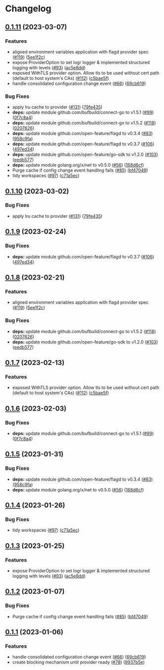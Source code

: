 # Changelog

## [0.1.11](https://github.com/skyerus/go-sdk-contrib/compare/providers/flagd-v0.1.10...providers/flagd/v0.1.11) (2023-03-07)


### Features

* aligned environment variables application with flagd provider spec ([#119](https://github.com/skyerus/go-sdk-contrib/issues/119)) ([5ee1f2c](https://github.com/skyerus/go-sdk-contrib/commit/5ee1f2c8af0d41eb3820d32ca7ffe30777a2d12a))
* expose ProviderOption to set logr logger & implemented structured logging with levels ([#93](https://github.com/skyerus/go-sdk-contrib/issues/93)) ([ac5e8dd](https://github.com/skyerus/go-sdk-contrib/commit/ac5e8dd274c9fd811dccaca85d3aba33994b480b))
* exposed WithTLS provider option. Allow tls to be used without cert path (default to host system's CAs) ([#112](https://github.com/skyerus/go-sdk-contrib/issues/112)) ([c5bae5f](https://github.com/skyerus/go-sdk-contrib/commit/c5bae5f32b473796bdc2b7c8614439be53a37739))
* handle consolidated configuration change event ([#66](https://github.com/skyerus/go-sdk-contrib/issues/66)) ([69cb619](https://github.com/skyerus/go-sdk-contrib/commit/69cb619b6cf0a3095ae0bb2f6544e22fb3d5786e))


### Bug Fixes

* apply lru cache to provider ([#131](https://github.com/skyerus/go-sdk-contrib/issues/131)) ([79fe435](https://github.com/skyerus/go-sdk-contrib/commit/79fe435181fc9cfa95f2f7ef49a007a784cc2c88))
* **deps:** update module github.com/bufbuild/connect-go to v1.5.1 ([#99](https://github.com/skyerus/go-sdk-contrib/issues/99)) ([0f7c8a4](https://github.com/skyerus/go-sdk-contrib/commit/0f7c8a435b4acfc75317a186c871b020c1432aed))
* **deps:** update module github.com/bufbuild/connect-go to v1.5.2 ([#118](https://github.com/skyerus/go-sdk-contrib/issues/118)) ([0207626](https://github.com/skyerus/go-sdk-contrib/commit/0207626f688d61a6d26dbfd3086e25277241401b))
* **deps:** update module github.com/open-feature/flagd to v0.3.4 ([#83](https://github.com/skyerus/go-sdk-contrib/issues/83)) ([958c9fa](https://github.com/skyerus/go-sdk-contrib/commit/958c9fa81637cbacf59259d100d74407f41cd87c))
* **deps:** update module github.com/open-feature/flagd to v0.3.7 ([#106](https://github.com/skyerus/go-sdk-contrib/issues/106)) ([497ed34](https://github.com/skyerus/go-sdk-contrib/commit/497ed34add9d3f77fdcd3eb48e175aa39cc4388f))
* **deps:** update module github.com/open-feature/go-sdk to v1.2.0 ([#103](https://github.com/skyerus/go-sdk-contrib/issues/103)) ([eedb577](https://github.com/skyerus/go-sdk-contrib/commit/eedb577745fd98d5189132ebbaa8eb82bdf99dd8))
* **deps:** update module golang.org/x/net to v0.5.0 ([#56](https://github.com/skyerus/go-sdk-contrib/issues/56)) ([168d6cf](https://github.com/skyerus/go-sdk-contrib/commit/168d6cf9b7047ba412c239f2349d2e3d4b02a21d))
* Purge cache if config change event handling fails ([#85](https://github.com/skyerus/go-sdk-contrib/issues/85)) ([bf47049](https://github.com/skyerus/go-sdk-contrib/commit/bf4704959411f3957a8c9266f0756b768c915ce1))
* tidy workspaces ([#97](https://github.com/skyerus/go-sdk-contrib/issues/97)) ([c71a5ec](https://github.com/skyerus/go-sdk-contrib/commit/c71a5ec7686ec0572bb47f17dbca7e0ec48252d7))

## [0.1.10](https://github.com/open-feature/go-sdk-contrib/compare/providers/flagd/v0.1.9...providers/flagd/v0.1.10) (2023-03-02)


### Bug Fixes

* apply lru cache to provider ([#131](https://github.com/open-feature/go-sdk-contrib/issues/131)) ([79fe435](https://github.com/open-feature/go-sdk-contrib/commit/79fe435181fc9cfa95f2f7ef49a007a784cc2c88))

## [0.1.9](https://github.com/open-feature/go-sdk-contrib/compare/providers/flagd/v0.1.8...providers/flagd/v0.1.9) (2023-02-24)


### Bug Fixes

* **deps:** update module github.com/open-feature/flagd to v0.3.7 ([#106](https://github.com/open-feature/go-sdk-contrib/issues/106)) ([497ed34](https://github.com/open-feature/go-sdk-contrib/commit/497ed34add9d3f77fdcd3eb48e175aa39cc4388f))

## [0.1.8](https://github.com/open-feature/go-sdk-contrib/compare/providers/flagd/v0.1.7...providers/flagd/v0.1.8) (2023-02-21)


### Features

* aligned environment variables application with flagd provider spec ([#119](https://github.com/open-feature/go-sdk-contrib/issues/119)) ([5ee1f2c](https://github.com/open-feature/go-sdk-contrib/commit/5ee1f2c8af0d41eb3820d32ca7ffe30777a2d12a))


### Bug Fixes

* **deps:** update module github.com/bufbuild/connect-go to v1.5.2 ([#118](https://github.com/open-feature/go-sdk-contrib/issues/118)) ([0207626](https://github.com/open-feature/go-sdk-contrib/commit/0207626f688d61a6d26dbfd3086e25277241401b))
* **deps:** update module github.com/open-feature/go-sdk to v1.2.0 ([#103](https://github.com/open-feature/go-sdk-contrib/issues/103)) ([eedb577](https://github.com/open-feature/go-sdk-contrib/commit/eedb577745fd98d5189132ebbaa8eb82bdf99dd8))

## [0.1.7](https://github.com/open-feature/go-sdk-contrib/compare/providers/flagd/v0.1.6...providers/flagd/v0.1.7) (2023-02-13)


### Features

* exposed WithTLS provider option. Allow tls to be used without cert path (default to host system's CAs) ([#112](https://github.com/open-feature/go-sdk-contrib/issues/112)) ([c5bae5f](https://github.com/open-feature/go-sdk-contrib/commit/c5bae5f32b473796bdc2b7c8614439be53a37739))

## [0.1.6](https://github.com/open-feature/go-sdk-contrib/compare/providers/flagd/v0.1.5...providers/flagd/v0.1.6) (2023-02-03)


### Bug Fixes

* **deps:** update module github.com/bufbuild/connect-go to v1.5.1 ([#99](https://github.com/open-feature/go-sdk-contrib/issues/99)) ([0f7c8a4](https://github.com/open-feature/go-sdk-contrib/commit/0f7c8a435b4acfc75317a186c871b020c1432aed))

## [0.1.5](https://github.com/open-feature/go-sdk-contrib/compare/providers/flagd/v0.1.4...providers/flagd/v0.1.5) (2023-01-31)


### Bug Fixes

* **deps:** update module github.com/open-feature/flagd to v0.3.4 ([#83](https://github.com/open-feature/go-sdk-contrib/issues/83)) ([958c9fa](https://github.com/open-feature/go-sdk-contrib/commit/958c9fa81637cbacf59259d100d74407f41cd87c))
* **deps:** update module golang.org/x/net to v0.5.0 ([#56](https://github.com/open-feature/go-sdk-contrib/issues/56)) ([168d6cf](https://github.com/open-feature/go-sdk-contrib/commit/168d6cf9b7047ba412c239f2349d2e3d4b02a21d))

## [0.1.4](https://github.com/open-feature/go-sdk-contrib/compare/providers/flagd/v0.1.3...providers/flagd/v0.1.4) (2023-01-26)


### Bug Fixes

* tidy workspaces ([#97](https://github.com/open-feature/go-sdk-contrib/issues/97)) ([c71a5ec](https://github.com/open-feature/go-sdk-contrib/commit/c71a5ec7686ec0572bb47f17dbca7e0ec48252d7))

## [0.1.3](https://github.com/open-feature/go-sdk-contrib/compare/providers/flagd/v0.1.2...providers/flagd/v0.1.3) (2023-01-25)


### Features

* expose ProviderOption to set logr logger & implemented structured logging with levels ([#93](https://github.com/open-feature/go-sdk-contrib/issues/93)) ([ac5e8dd](https://github.com/open-feature/go-sdk-contrib/commit/ac5e8dd274c9fd811dccaca85d3aba33994b480b))

## [0.1.2](https://github.com/open-feature/go-sdk-contrib/compare/providers/flagd/v0.1.1...providers/flagd/v0.1.2) (2023-01-07)


### Bug Fixes

* Purge cache if config change event handling fails ([#85](https://github.com/open-feature/go-sdk-contrib/issues/85)) ([bf47049](https://github.com/open-feature/go-sdk-contrib/commit/bf4704959411f3957a8c9266f0756b768c915ce1))

## [0.1.1](https://github.com/open-feature/go-sdk-contrib/compare/providers/flagd-v0.1.0...providers/flagd/v0.1.1) (2023-01-06)


### Features

* handle consolidated configuration change event ([#66](https://github.com/open-feature/go-sdk-contrib/issues/66)) ([69cb619](https://github.com/open-feature/go-sdk-contrib/commit/69cb619b6cf0a3095ae0bb2f6544e22fb3d5786e))
* create blocking mechanism until provider ready ([#78](https://github.com/open-feature/go-sdk-contrib/issues/68)) ([9937b5e](https://github.com/open-feature/go-sdk-contrib/commit/9937b5ed934155b987520c90754827d5376a4b04))

